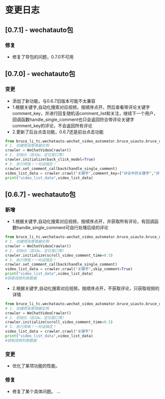 # 变更日志
## [0.7.1] - wechatauto包
### 修复
- 修复了导包的问题，0.7.0不可用


## [0.7.0] - wechatauto包
### 变更
- 添加了新功能，与0.6.7旧版本可能不太兼容
- 1.根据关键字,自动化搜索对应视频，按顺序点开，然后查看带评论关键字comment_key，并进行回复随机话comment_list和关注，继续下一个用户， 
回调函数handle_single_comment也只会返回符合带评论关键字comment_key的评论，不会返回所有评论
- 2.更新了后台点击功能，0.6.7还是前台点击功能
```python
from bruce_li_tc.wechatauto.wechat_video_automator.bruce_uiauto.bruce_uiautomation import WeChatVideoCrawler,handle_single_comment
# 1. 创建爬虫管理器实例
crawler = WeChatVideoCrawler()
# 2. 初始化（启动w、定位窗口等）
crawler.initialize(back_click_model=True)
# 3. 执行爬取！一句话搞定！
crawler.set_comment_callback(handle_single_comment)
video_list_data = crawler.crawl("关键字",comment_key=["评论中的关键字","评论中的关键字2","评论中的关键字3"],skip_comment=True,comment_list=["回复话1","回复话2","回复话3"])
print("video_list_data",video_list_data)
```
## [0.6.7] - wechatauto包

### 新增
- 1.根据关键字,自动化搜索对应视频，按顺序点开，并获取所有评论，有回调函数handle_single_comment可自行处理后续的评论
```python
from bruce_li_tc.wechatauto.wechat_video_automator.bruce_uiauto.bruce_uiautomation import WeChatVideoCrawler,handle_single_comment
# 1. 创建爬虫管理器实例
crawler = WeChatVideoCrawler()
# 2. 初始化（启动w、定位窗口等）
crawler.initialize(scroll_video_comment_time=0.5)
# 3. 执行爬取！一句话搞定！
crawler.set_comment_callback(handle_single_comment)
video_list_data = crawler.crawl("关键字",skip_comment=True)
print("video_list_data",video_list_data)
#获取视频列表数据
```
- 2.根据关键字,自动化搜索对应视频，按顺序点开，不获取评论，只获取视频的详情
```python
from bruce_li_tc.wechatauto.wechat_video_automator.bruce_uiauto.bruce_uiautomation import WeChatVideoCrawler,handle_single_comment
# 1. 创建爬虫管理器实例
crawler = WeChatVideoCrawler()
# 2. 初始化（启动w、定位窗口等）
crawler.initialize(scroll_video_comment_time=0.5)
# 3. 执行爬取！一句话搞定！
video_list_data = crawler.crawl("关键字")
print("video_list_data",video_list_data)
#获取视频列表数据
```
### 变更
- 优化了某项功能的性能。

### 修复
- 修复了某个具体问题。
...